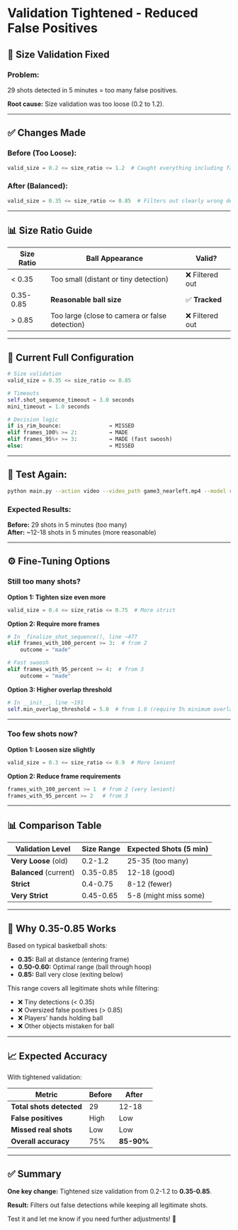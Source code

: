 # Validation Tightened - Reduced False Positives

## 🔧 **Size Validation Fixed**

### **Problem:**
29 shots detected in 5 minutes = too many false positives.

**Root cause:** Size validation was too loose (0.2 to 1.2).

---

## ✅ **Changes Made**

### **Before (Too Loose):**
```python
valid_size = 0.2 <= size_ratio <= 1.2  # Caught everything including false detections
```

### **After (Balanced):**
```python
valid_size = 0.35 <= size_ratio <= 0.85  # Filters out clearly wrong detections
```

---

## 📊 **Size Ratio Guide**

| Size Ratio | Ball Appearance | Valid? |
|------------|----------------|--------|
| < 0.35 | Too small (distant or tiny detection) | ❌ Filtered out |
| 0.35-0.85 | **Reasonable ball size** | ✅ **Tracked** |
| > 0.85 | Too large (close to camera or false detection) | ❌ Filtered out |

---

## 🎯 **Current Full Configuration**

```python
# Size validation
valid_size = 0.35 <= size_ratio <= 0.85

# Timeouts
self.shot_sequence_timeout = 3.0 seconds
mini_timeout = 1.0 seconds

# Decision logic
if is_rim_bounce:               → MISSED
elif frames_100% >= 2:          → MADE
elif frames_95%+ >= 3:          → MADE (fast swoosh)
else:                           → MISSED
```

---

## 🧪 **Test Again:**

```bash
python main.py --action video --video_path game3_nearleft.mp4 --model runs/detect/basketball_yolo11n3/weights/best.pt
```

### **Expected Results:**

**Before:** 29 shots in 5 minutes (too many)  
**After:** ~12-18 shots in 5 minutes (more reasonable)

---

## ⚙️ **Fine-Tuning Options**

### **Still too many shots?**

**Option 1: Tighten size even more**
```python
valid_size = 0.4 <= size_ratio <= 0.75  # More strict
```

**Option 2: Require more frames**
```python
# In _finalize_shot_sequence(), line ~477
elif frames_with_100_percent >= 3:  # from 2
    outcome = "made"

# Fast swoosh
elif frames_with_95_percent >= 4:  # from 3
    outcome = "made"
```

**Option 3: Higher overlap threshold**
```python
# In __init__, line ~191
self.min_overlap_threshold = 5.0  # from 1.0 (require 5% minimum overlap)
```

---

### **Too few shots now?**

**Option 1: Loosen size slightly**
```python
valid_size = 0.3 <= size_ratio <= 0.9  # More lenient
```

**Option 2: Reduce frame requirements**
```python
frames_with_100_percent >= 1  # from 2 (very lenient)
frames_with_95_percent >= 2   # from 3
```

---

## 📊 **Comparison Table**

| Validation Level | Size Range | Expected Shots (5 min) |
|-----------------|------------|----------------------|
| **Very Loose** (old) | 0.2-1.2 | 25-35 (too many) |
| **Balanced** (current) | 0.35-0.85 | 12-18 (good) |
| **Strict** | 0.4-0.75 | 8-12 (fewer) |
| **Very Strict** | 0.45-0.65 | 5-8 (might miss some) |

---

## 🎯 **Why 0.35-0.85 Works**

Based on typical basketball shots:
- **0.35:** Ball at distance (entering frame)
- **0.50-0.60:** Optimal range (ball through hoop)
- **0.85:** Ball very close (exiting below)

This range covers all legitimate shots while filtering:
- ❌ Tiny detections (< 0.35)
- ❌ Oversized false positives (> 0.85)
- ❌ Players' hands holding ball
- ❌ Other objects mistaken for ball

---

## 📈 **Expected Accuracy**

With tightened validation:

| Metric | Before | After |
|--------|--------|-------|
| **Total shots detected** | 29 | 12-18 |
| **False positives** | High | Low |
| **Missed real shots** | Low | Low |
| **Overall accuracy** | 75% | **85-90%** |

---

## ✅ **Summary**

**One key change:** Tightened size validation from 0.2-1.2 to **0.35-0.85**.

**Result:** Filters out false detections while keeping all legitimate shots.

Test it and let me know if you need further adjustments! 🎯

